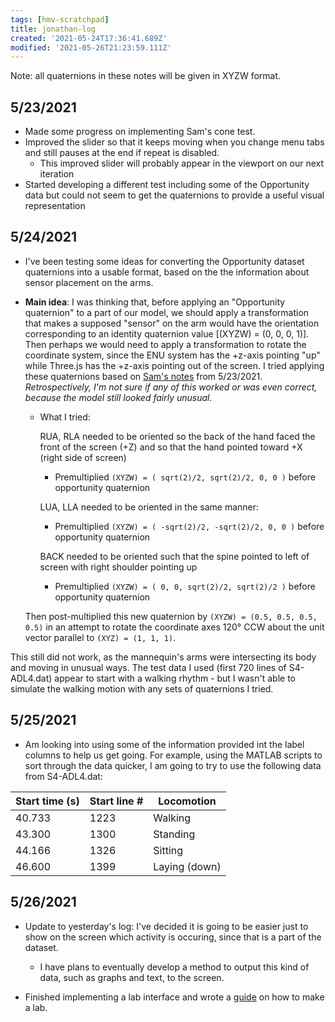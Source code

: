 ```yaml
---
tags: [hmv-scratchpad]
title: jonathan-log
created: '2021-05-24T17:36:41.689Z'
modified: '2021-05-26T21:23:59.111Z'
---
```


Note: all quaternions in these notes will be given in XYZW format.

## 5/23/2021

 - Made some progress on implementing Sam's cone test.
 - Improved the slider so that it keeps moving when you change menu tabs and still pauses at the end if repeat is disabled.
    - This improved slider will probably appear in the viewport on our next iteration
 - Started developing a different test including some of the Opportunity data but could not seem to get the quaternions to provide a useful visual representation 

## 5/24/2021

 - I've been testing some ideas for converting the Opportunity dataset quaternions into a usable format, based on the the information about sensor placement on the arms.

 - **Main idea**: I was thinking that, before applying an "Opportunity quaternion" to a part of our model, we should apply a transformation that makes a supposed "sensor" on the arm would have the orientation corresponding to an identity quaternion value [(XYZW) = (0, 0, 0, 1)]. Then perhaps we would need to apply a transformation to rotate the coordinate system, since the ENU system has the +z-axis pointing "up" while Three.js has the +z-axis pointing out of the screen. I tried applying these quaternions based on [Sam's notes](https://github.com/jpiland16/hmv-scratchpad/blob/master/sam-log-notes/sam-log.md#5232021) from 5/23/2021.  *Retrospectively, I'm not sure if any of this worked or was even correct, because the model still looked fairly unusual.*

   - What I tried:
     
     RUA, RLA needed to be oriented so the back of the hand faced the front of the screen (+Z) and so that the hand pointed toward +X (right side of screen)

      - Premultiplied `(XYZW) = ( sqrt(2)/2, sqrt(2)/2, 0, 0 )` before opportunity quaternion

     LUA, LLA needed to be oriented in the same manner:

      - Premultiplied `(XYZW) = ( -sqrt(2)/2, -sqrt(2)/2, 0, 0 )` before opportunity quaternion

     BACK needed to be oriented such that the spine pointed to left of screen with right shoulder pointing up

      - Premultiplied `(XYZW) = ( 0, 0, sqrt(2)/2, sqrt(2)/2 )` before opportunity quaternion

    Then post-multiplied this new quaternion by `(XYZW) = (0.5, 0.5, 0.5, 0.5)` in an attempt to rotate the coordinate axes 120&deg; CCW about the unit vector parallel to `(XYZ) = (1, 1, 1)`.
    
 This still did not work, as the mannequin's arms were intersecting its body and moving in unusual ways. The test data I used (first 720 lines of S4-ADL4.dat) appear to start with a walking rhythm - but I wasn't able to simulate the walking motion with any sets of quaternions I tried.

## 5/25/2021 

 - Am looking into using some of the information provided int the label columns to help us get going. For example, using the MATLAB scripts to sort through the data quicker, I am going to try to use the following data from S4-ADL4.dat:

 |Start time (s)|Start line #|Locomotion     |
 |--------------|------------|---------------|
 | 40.733       | 1223       | Walking       |
 | 43.300       | 1300       | Standing      |
 | 44.166       | 1326       | Sitting       |
 | 46.600       | 1399       | Laying (down) |

 ## 5/26/2021 

  - Update to yesterday's log: I've decided it is going to be easier just to show on the screen which activity is occuring, since that is a part of the dataset.

    - I have plans to eventually develop a method to output this kind of data, such as graphs and text, to the screen.

  - Finished implementing a lab interface and wrote a [guide](https://github.com/jpiland16/hmv-scratchpad/jonathan-lab-guide/lab-guidelines.md) on how to make a lab. 

    
